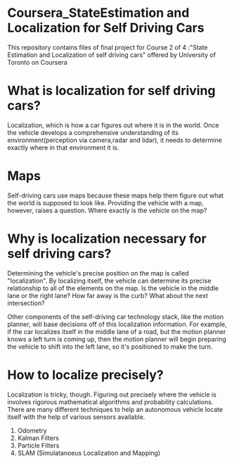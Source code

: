 # Coursera_StateEstimation and Localization for Self Driving Cars
This repository contains files of final project for Course 2 of 4 :"State Estimation and Localization of self driving cars" offered by University of Toronto on Coursera

# What is localization for self driving cars?
Localization, which is how a car figures out where it is in the world. Once the vehicle develops a comprehensive understanding of its environment(perception via camera,radar and lidar), it needs to determine exactly where in that environment it is.

# Maps
Self-driving cars use maps because these maps help them figure out what the world is supposed to look like.
Providing the vehicle with a map, however, raises a question. Where exactly is the vehicle on the map?

# Why is localization necessary for self driving cars?
Determining the vehicle's precise position on the map is called "localization". By localizing itself, the vehicle can determine its precise relationship to all of the elements on the map. Is the vehicle in the middle lane or the right lane? How far away is the curb? What about the next intersection?

Other components of the self-driving car technology stack, like the motion planner, will base decisions off of this localization information. For example, if the car localizes itself in the middle lane of a road, but the motion planner knows a left turn is coming up, then the motion planner will begin preparing the vehicle to shift into the left lane, so it's positioned to make the turn.

# How to localize precisely?
Localization is tricky, though. Figuring out precisely where the vehicle is involves rigorous mathematical algorithms and probability calculations.
There are many different techniques to help an autonomous vehicle locate itself with the help of various sensors available.
1) Odometry
2) Kalman Filters
3) Particle Filters
4) SLAM (Simulatanoeus Localization and Mapping)


